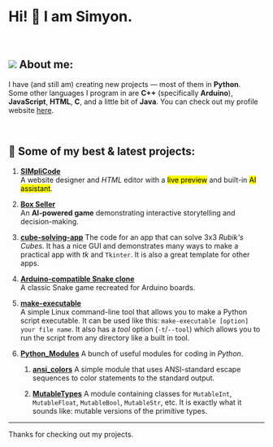 # Hi! 👋 I am Simyon.

<br>

## ![](https://img.icons8.com/23/info) About me:

I have (and still am) creating new projects — most of them in **Python**.  
Some other languages I program in are **C++** (specifically **Arduino**), **JavaScript**, **HTML**, **C**, and a little bit of **Java**.
You can check out my profile website [here](https://Sim3-14159.github.io).

<br>

## 🔧 Some of my best & latest projects:

1. [**SIMpliCode**](https://github.com/Sim3-14159/simplicode)  
  A website designer and *HTML* editor with a <mark>live preview</mark> and built-in <mark>AI assistant</mark>.

1. [**Box Seller**](https://github.com/Sim3-14159/box-seller)  
  An **AI-powered game** demonstrating interactive storytelling and decision-making.

1. [**cube-solving-app**](https://github.com/Sim3-14159/cube-solving-app)
   The code for an app that can solve 3x3 *Rubik's Cubes*. It has a nice GUI and demonstrates many ways to make a practical app with *tk* and `Tkinter`. It is also a great template for other apps.

1. [**Arduino-compatible Snake clone**](https://github.com/Sim3-14159/Snake_Game)  
  A classic Snake game recreated for Arduino boards.

 1. [**make-executable**](https://github.com/Sim3-14159/make-executable)  
   A simple Linux command-line tool that allows you to make a Python script executable. It can be used like this: `make-executable [option] your file name`. It also has a *tool* option (`-t`/`--tool`) which allows you to run the script from any directory like a built in tool.

1. [**Python_Modules**](https://github.com/Sim3-14159/Python_Modules)
  A bunch of useful modules for coding in *Python*.

    1. [**ansi_colors**](https://github.com/Sim3-14159/Python_Modules/blob/main/ansi_colors.py)
       A simple module that uses ANSI-standard escape sequences to color statements to the standard output.

    1. [**MutableTypes**](https://github.com/Sim3-14159/Python_Modules/blob/main/MutableTypes.py)
       A module containing classes for `MutableInt`, `MutableFloat`, `MutableBool`, `MutableStr`, etc. It is exactly what it sounds like: mutable versions of the primitive types.


---

Thanks for checking out my projects.
